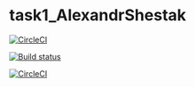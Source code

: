 # task1_AlexandrShestak

[![CircleCI](https://circleci.com/gh/AlexandrShestak/task1_AlexandrShestak.svg?style=svg)](https://circleci.com/gh/AlexandrShestak/task1_AlexandrShestak)

[![Build status](https://build.appcenter.ms/v0.1/apps/b56e6ef7-cb89-4136-9ad2-0b7832b93f36/branches/master/badge)](https://appcenter.ms)



[![CircleCI](https://circleci.com/gh/AlexandrShestak/task1_AlexandrShestak.svg?style=svg)](https://circleci.com/gh/AlexandrShestak/task1_AlexandrShestak)